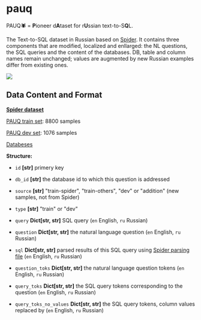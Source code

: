 # pauq
PAUQ🕷️ = <b>P</b>ioneer d<b>A</b>taset for r<b>U</b>ssian text-to-S<b>Q</b>L. 

The Text-to-SQL dataset in Russian based on <a href="https://yale-lily.github.io/spider">Spider</a>. It contains three components that are modified, localized and enllarged: the NL questions, the SQL queries and the content of the databases. DB, table and column names remain unchanged; values are augmented by new Russian examples differ from existing ones. 

<img src="https://i.ibb.co/gw2qjhD/pauq.jpg">

## Data Content and Format
<a href="https://yale-lily.github.io/spider"><b>Spider dataset</b></a>

<a href="/dataset/pauq_train.json">PAUQ train set</a>: 8800 samples

<a href="/dataset/pauq_dev.json">PAUQ dev set</a>: 1076 samples

<a href="https://drive.google.com/file/d/1NruQ7yW4NxL0HNQOLYDmssq_8JT5sy-a/view?usp=sharing">Databeses</a>

**Structure:**

- <code>id</code> **[str]** </tt> primery key

- <code>db_id</code> **[str]** the database id to which this question is addressed

- <code>source</code> **[str]** "train-spider", "train-others", "dev" or "addition" (new samples, not from Spider)

- <code>type</code> **[str]** "train" or "dev"

- <code>query</code> **Dict[str, str]** SQL query (<code>en</code> English, <code>ru</code> Russian)

- <code>question</code> **Dict[str, str]** the natural language question (<code>en</code> English, <code>ru</code> Russian)

- <code>sql</code> **Dict[str, str]** parsed results of this SQL query using <a href="https://github.com/taoyds/spider/blob/master/process_sql.py">Spider parsing file</a> (<code>en</code> English, <code>ru</code> Russian)

- <code>question_toks</code> **Dict[str, str]** the natural language question tokens (<code>en</code> English, <code>ru</code> Russian)

- <code>query_toks</code> **Dict[str, str]** the SQL query tokens corresponding to the question (<code>en</code> English, <code>ru</code> Russian)

- <code>query_toks_no_values</code> **Dict[str, str]** the SQL query tokens, column values replaced by <VALUE>  (<code>en</code> English, <code>ru</code> Russian)
